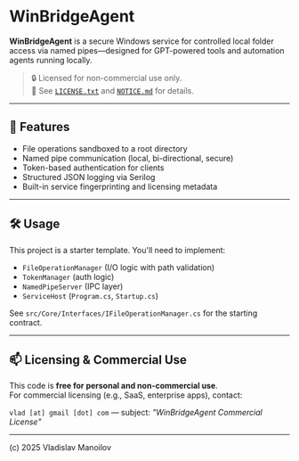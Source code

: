 # WinBridgeAgent

**WinBridgeAgent** is a secure Windows service for controlled local folder access via named pipes—designed for GPT-powered tools and automation agents running locally.

> 🔒 Licensed for non-commercial use only.  
> 📜 See [`LICENSE.txt`](./LICENSE.txt) and [`NOTICE.md`](./NOTICE.md) for details.

---

## 🚀 Features

- File operations sandboxed to a root directory
- Named pipe communication (local, bi-directional, secure)
- Token-based authentication for clients
- Structured JSON logging via Serilog
- Built-in service fingerprinting and licensing metadata

---

## 🛠 Usage

This project is a starter template. You'll need to implement:

- `FileOperationManager` (I/O logic with path validation)
- `TokenManager` (auth logic)
- `NamedPipeServer` (IPC layer)
- `ServiceHost` (`Program.cs`, `Startup.cs`)

See `src/Core/Interfaces/IFileOperationManager.cs` for the starting contract.

---

## 📫 Licensing & Commercial Use

This code is **free for personal and non-commercial use**.  
For commercial licensing (e.g., SaaS, enterprise apps), contact:

`vlad [at] gmail [dot] com` — subject: *"WinBridgeAgent Commercial License"*

---

(c) 2025 Vladislav Manoilov